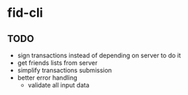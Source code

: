 # fid-cli

## TODO

- sign transactions instead of depending on server to do it
- get friends lists from server
- simplify transactions submission
- better error handling
    + validate all input data
